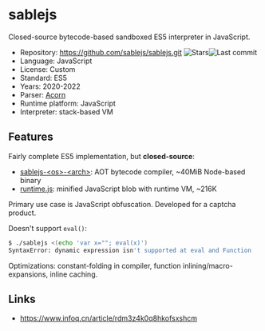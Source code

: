 # sablejs

Closed-source bytecode-based sandboxed ES5 interpreter in JavaScript.

* Repository:       https://github.com/sablejs/sablejs.git <span class="shields"><img src="https://img.shields.io/github/stars/sablejs/sablejs?label=&style=flat-square" alt="Stars" title="Stars"><img src="https://img.shields.io/github/last-commit/sablejs/sablejs?label=&style=flat-square" alt="Last commit" title="Last commit"></span>
* Language:         JavaScript
* License:          Custom
* Standard:         ES5
* Years:            2020-2022
* Parser:           [Acorn](acorn.md)
* Runtime platform: JavaScript
* Interpreter:      stack-based VM

## Features

Fairly complete ES5 implementation, but **closed-source**:
* [sablejs-\<os\>-\<arch\>](https://github.com/sablejs/sablejs/releases/tag/v1.1.0):
  AOT bytecode compiler, ~40MiB Node-based binary
* [runtime.js](https://raw.githubusercontent.com/sablejs/sablejs/refs/heads/master/runtime.js):
  minified JavaScript blob with runtime VM, ~216K

Primary use case is JavaScript obfuscation. Developed for a captcha product.

Doesn't support `eval()`:
```sh
$ ./sablejs <(echo 'var x=""; eval(x)')
SyntaxError: dynamic expression isn't supported at eval and Function
```

Optimizations: constant-folding in compiler, function inlining/macro-expansions,
inline caching.

## Links

* https://www.infoq.cn/article/rdm3z4k0q8hkofsxshcm
